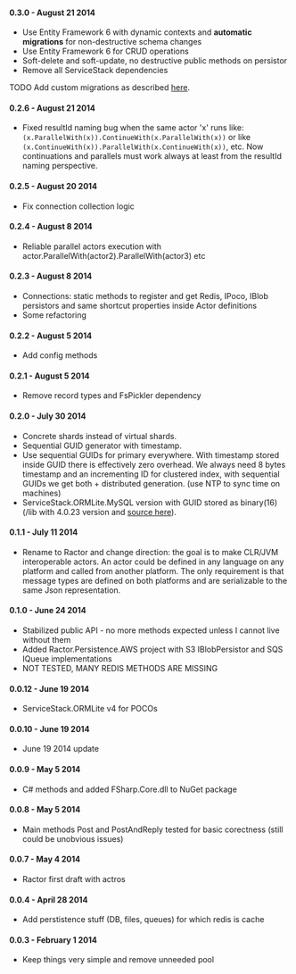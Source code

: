 #### 0.3.0 - August 21 2014
* Use Entity Framework 6 with dynamic contexts and **automatic migrations** 
for non-destructive schema changes
* Use Entity Framework 6 for CRUD operations
* Soft-delete and soft-update, no destructive public methods on persistor
* Remove all ServiceStack dependencies

TODO
Add custom migrations as described [here](http://romiller.com/2013/02/15/extending-and-customizing-code-first-models-part-2-of-2/).

#### 0.2.6 - August 21 2014
* Fixed resultId naming bug when the same actor 'x' runs like: 
`(x.ParallelWith(x)).ContinueWith(x.ParallelWith(x))` 
or like `(x.ContinueWith(x)).ParallelWith(x.ContinueWith(x))`, etc. 
Now continuations and parallels must work always at least from the resultId naming perspective.

#### 0.2.5 - August 20 2014
* Fix connection collection logic

#### 0.2.4 - August 8 2014
* Reliable parallel actors execution with actor.ParallelWith(actor2).ParallelWith(actor3) etc

#### 0.2.3 - August 8 2014
* Connections: static methods to register and get Redis, IPoco, IBlob persistors and
same shortcut properties inside Actor definitions
* Some refactoring

#### 0.2.2 - August 5 2014
* Add config methods

#### 0.2.1 - August 5 2014
* Remove record types and FsPickler dependency


#### 0.2.0 - July 30 2014
* Concrete shards instead of virtual shards.
* Sequential GUID generator with timestamp.
* Use sequential GUIDs for primary everywhere. With timestamp stored inside GUID
there is effectively zero overhead. We always need 8 bytes timestamp and an incrementing ID
for clustered index, with sequential GUIDs we get both + distributed generation. (use NTP
to sync time on machines)
* ServiceStack.ORMLite.MySQL version with GUID stored as binary(16) 
(/lib with 4.0.23 version and [source here](https://github.com/buybackoff/ServiceStack.OrmLite)).


#### 0.1.1 - July 11 2014
* Rename to Ractor and change direction: the goal is to make CLR/JVM interoperable actors. An 
actor could be defined in any language on any platform and called from another platform. The only
requirement is that message types are defined on both platforms and are serializable to the same 
Json representation.


#### 0.1.0 - June 24 2014
* Stabilized public API - no more methods expected unless I cannot live without them
* Added Ractor.Persistence.AWS project with S3 IBlobPersistor and SQS IQueue implementations
* NOT TESTED, MANY REDIS METHODS ARE MISSING

#### 0.0.12 - June 19 2014
* ServiceStack.ORMLite v4 for POCOs

#### 0.0.10 - June 19 2014
* June 19 2014 update

#### 0.0.9 - May 5 2014
* C# methods and added FSharp.Core.dll to NuGet package

#### 0.0.8 - May 5 2014
* Main methods Post and PostAndReply tested for basic corectness (still could be unobvious issues)

#### 0.0.7 - May 4 2014
* Ractor first draft with actros

#### 0.0.4 - April 28 2014
* Add perstistence stuff (DB, files, queues) for which redis is cache

#### 0.0.3 - February 1 2014
* Keep things very simple and remove unneeded pool
